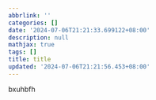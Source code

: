 ```yaml
---
abbrlink: ''
categories: []
date: '2024-07-06T21:21:33.699122+08:00'
description: null
mathjax: true
tags: []
title: title
updated: '2024-07-06T21:21:56.453+08:00'
---
```

bxuhbfh
